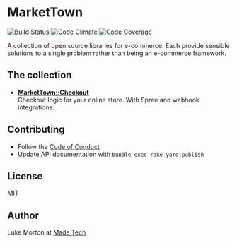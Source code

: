 # MarketTown

[![Build Status](https://travis-ci.org/madetech/market_town.svg?branch=master)](https://travis-ci.org/madetech/market_town)
[![Code Climate](https://codeclimate.com/github/madetech/market_town/badges/gpa.svg)](https://codeclimate.com/github/madetech/market_town)
[![Code Coverage](https://img.shields.io/codecov/c/github/madetech/market_town.svg)](https://codecov.io/gh/madetech/market_town)

A collection of open source libraries for e-commerce. Each provide sensible
solutions to a single problem rather than being an e-commerce framework.

## The collection

 - [**MarketTown::Checkout**](https://github.com/madetech/market_town/tree/master/checkout/)<br />
   Checkout logic for your online store. With Spree and webhook integrations.

## Contributing

 - Follow the [Code of Conduct](https://github.com/madetech/market_town/blob/master/CODE_OF_CONDUCT.md)
 - Update API documentation with `bundle exec rake yard:publish`

## License

MIT

## Author

Luke Morton at [Made Tech](https://madetech.com)
